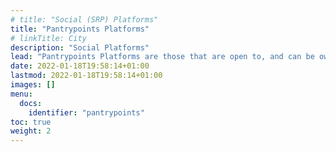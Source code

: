 ```yaml
---
# title: "Social (SRP) Platforms"
title: "Pantrypoints Platforms"
# linkTitle: City
description: "Social Platforms"
lead: "Pantrypoints Platforms are those that are open to, and can be owned by, the general public. These are the community versions of ERP but in a social context. Thus, we call them Social Enterprise Resource Planning, with the government acting as an enterprise"
date: 2022-01-18T19:58:14+01:00
lastmod: 2022-01-18T19:58:14+01:00
images: []
menu:
  docs:
    identifier: "pantrypoints"
toc: true
weight: 2
---
```

